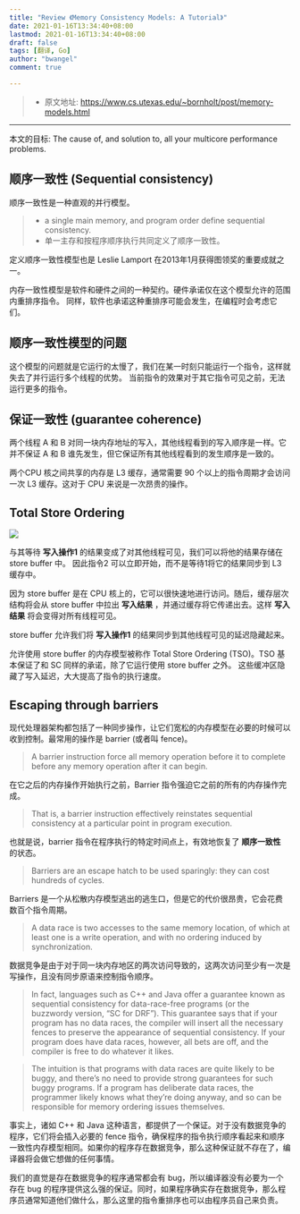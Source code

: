 ```yaml
---
title: "Review 《Memory Consistency Models: A Tutorial》"
date: 2021-01-16T13:34:40+08:00
lastmod: 2021-01-16T13:34:40+08:00
draft: false
tags: [翻译, Go]
author: "bwangel"
comment: true

---
```


> + 原文地址: https://www.cs.utexas.edu/~bornholt/post/memory-models.html

<!--more-->
---

本文的目标: The cause of, and solution to, all your multicore performance problems.


## 顺序一致性 (Sequential consistency)

顺序一致性是一种直观的并行模型。

> + a single main memory, and program order define sequential consistency.
> + 单一主存和按程序顺序执行共同定义了顺序一致性。

定义顺序一致性模型也是 Leslie Lamport 在2013年1月获得图领奖的重要成就之一。

内存一致性模型是软件和硬件之间的一种契约。硬件承诺仅在这个模型允许的范围内重排序指令。
同样，软件也承诺这种重排序可能会发生，在编程时会考虑它们。

## 顺序一致性模型的问题

这个模型的问题就是它运行的太慢了，我们在某一时刻只能运行一个指令，这样就失去了并行运行多个线程的优势。
当前指令的效果对于其它指令可见之前，无法运行更多的指令。

## 保证一致性 (guarantee coherence)

两个线程 A 和 B 对同一块内存地址的写入，其他线程看到的写入顺序是一样。它并不保证 A 和 B 谁先发生，但它保证所有其他线程看到的发生顺序是一致的。

两个CPU 核之间共享的内存是 L3 缓存，通常需要 90 个以上的指令周期才会访问一次 L3 缓存。这对于 CPU 来说是一次昂贵的操作。

## Total Store Ordering

![](https://passage-1253400711.cos.ap-beijing.myqcloud.com//2021-01-16-150003.png)

与其等待 __写入操作1__ 的结果变成了对其他线程可见，我们可以将他的结果存储在 store buffer 中。
因此指令2 可以立即开始，而不是等待1将它的结果同步到 L3 缓存中。

因为 store buffer 是在 CPU 核上的，它可以很快速地进行访问。随后，缓存层次结构将会从 store buffer 中拉出 __写入结果__ ，并通过缓存将它传递出去。这样 __写入结果__ 将会变得对所有线程可见。

store buffer 允许我们将 __写入操作1__ 的结果同步到其他线程可见的延迟隐藏起来。

允许使用 store buffer 的内存模型被称作 Total Store Ordering (TSO)。TSO 基本保证了和 SC 同样的承诺，除了它运行使用 store buffer 之外。 这些缓冲区隐藏了写入延迟，大大提高了指令的执行速度。


## Escaping through barriers

现代处理器架构都包括了一种同步操作，让它们宽松的内存模型在必要的时候可以收到控制。最常用的操作是 barrier (或者叫 fence)。

> A barrier instruction force all memory operation before it to complete before any memory operation after it can begin.

在它之后的内存操作开始执行之前，Barrier 指令强迫它之前的所有的内存操作完成。

> That is, a barrier instruction effectively reinstates sequential consistency at a particular point in program execution.

也就是说，barrier 指令在程序执行的特定时间点上，有效地恢复了 __顺序一致性__ 的状态。

> Barriers are an escape hatch to be used sparingly: they can cost hundreds of cycles.

Barriers 是一个从松散内存模型逃出的逃生口，但是它的代价很昂贵，它会花费数百个指令周期。

> A data race is two accesses to the same memory location, of which at least one is a write operation, and with no ordering induced by synchronization.

数据竞争是由于对于同一块内存地区的两次访问导致的，这两次访问至少有一次是写操作，且没有同步原语来控制指令顺序。

> In fact, languages such as C++ and Java offer a guarantee known as sequential consistency for data-race-free programs (or the buzzwordy version, “SC for DRF”). This guarantee says that if your program has no data races, the compiler will insert all the necessary fences to preserve the appearance of sequential consistency. If your program does have data races, however, all bets are off, and the compiler is free to do whatever it likes.

> The intuition is that programs with data races are quite likely to be buggy, and there’s no need to provide strong guarantees for such buggy programs. If a program has deliberate data races, the programmer likely knows what they’re doing anyway, and so can be responsible for memory ordering issues themselves.

事实上，诸如 C++ 和 Java 这种语言，都提供了一个保证。对于没有数据竞争的程序，它们将会插入必要的 fence 指令，确保程序的指令执行顺序看起来和顺序一致性内存模型相同。如果你的程序存在数据竞争，那么这种保证就不存在了，编译器将会做它想做的任何事情。

我们的直觉是存在数据竞争的程序通常都会有 bug，所以编译器没有必要为一个存在 bug 的程序提供这么强的保证。同时，如果程序确实存在数据竞争，那么程序员通常知道他们做什么，那么这里的指令重排序也可以由程序员自己来负责。
